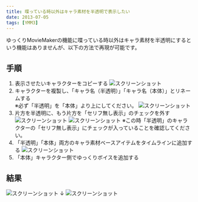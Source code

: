 ```yaml
---
title: 喋っている時以外はキャラ素材を半透明で表示したい
date: 2013-07-05
tags: [YMM3]
---
```

ゆっくりMovieMakerの機能に喋っている時以外はキャラ素材を半透明にするという機能はありませんが、以下の方法で再現が可能です。

## 手順
1. 表示させたいキャラクターをコピーする
![スクリーンショット](h2013751549226-1.jpg)
1. キャラクターを複製し、「キャラ名（半透明）」「キャラ名（本体）」とリネームする  
※必ず「半透明」を「本体」より上にしてください。
![スクリーンショット](h2013751549226-2.jpg)
1. 片方を半透明に、もう片方を「セリフ無し表示」のチェックを外す
![スクリーンショット](h2013751549226-3.jpg)
![スクリーンショット](h2013751549226-4.jpg)
※この時「半透明」のキャラクターの「セリフ無し表示」にチェックが入っていることを確認してください。
1. 「半透明」「本体」両方のキャラ素材ベースアイテムをタイムラインに追加する
![スクリーンショット](h2013751549226-5.jpg)
1. 「本体」キャラクター側でゆっくりボイスを追加する

## 結果
![スクリーンショット](h2013751549226-6.jpg)
↓
![スクリーンショット](h2013751549226-7.jpg)